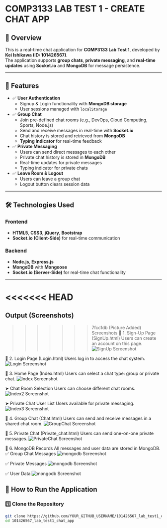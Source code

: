 # COMP3133 LAB TEST 1 - CREATE CHAT APP

## 📝 Overview
This is a real-time chat application for **COMP3133 Lab Test 1**, developed by **Kei Ishikawa (ID: 101426567)**.  
The application supports **group chats**, **private messaging**, and **real-time updates** using **Socket.io** and **MongoDB** for message persistence.

---

## 📌 Features
- ✅ **User Authentication**
  - Signup & Login functionality with **MongoDB storage**
  - User sessions managed with `localStorage`
- ✅ **Group Chat**
  - Join pre-defined chat rooms (e.g., DevOps, Cloud Computing, Sports, Node.js)
  - Send and receive messages in real-time with **Socket.io**
  - Chat history is stored and retrieved from **MongoDB**
  - **Typing Indicator** for real-time feedback
- ✅ **Private Messaging**
  - Users can send direct messages to each other
  - Private chat history is stored in **MongoDB**
  - Real-time updates for private messages
  - Typing indicator for private chats
- ✅ **Leave Room & Logout**
  - Users can leave a group chat
  - Logout button clears session data

---

## 🛠️ Technologies Used
### **Frontend**
- **HTML5**, **CSS3**, **jQuery**, **Bootstrap**
- **Socket.io (Client-Side)** for real-time communication

### **Backend**
- **Node.js**, **Express.js**
- **MongoDB** with **Mongoose**
- **Socket.io (Server-Side)** for real-time chat functionality

---

<<<<<<< HEAD
=======
## Output (Screenshots)

>>>>>>> 7fcc1db (Picture Added)
Screenshots
🔹 1. Sign-Up Page (SignUp.html)
Users can create an account on this page.
![SignUp Screenshot](screenshots/signup.png)

🔹 2. Login Page (Login.html)
Users log in to access the chat system.
![Login Screenshot](screenshots/login.png)

🔹 3. Home Page (Index.html)
Users can select a chat type: group or private chat.
![Index Screenshot](screenshots/Index.png)

➤ Chat Room Selection
Users can choose different chat rooms.
![Index2 Screenshot](screenshots/Index2.png)

➤ Private Chat User List
Users available for private messaging.
![Index3 Screenshot](screenshots/Index3.png)

🔹 4. Group Chat (Chat.html)
Users can send and receive messages in a shared chat room.
![GroupChat Screenshot](screenshots/chat.png)

🔹 5. Private Chat (Private_chat.html)
Users can send one-on-one private messages.
![PrivateChat Screenshot](screenshots/private_chat.png)

🔹 6. MongoDB Records
All messages and user data are stored in MongoDB.
✅ Group Chat Messages
![mongodb Screenshot](screenshots/mongodb.png)

✅ Private Messages
![mongodb Screenshot](screenshots/mongodb1.png)

✅ User Data
![mongodb Screenshot](screenshots/mongodb2.png)


## 🚀 How to Run the Application
### **1️⃣ Clone the Repository**
```sh
git clone https://github.com/YOUR_GITHUB_USERNAME/101426567_lab_test1_chat_app.git
cd 101426567_lab_test1_chat_app
